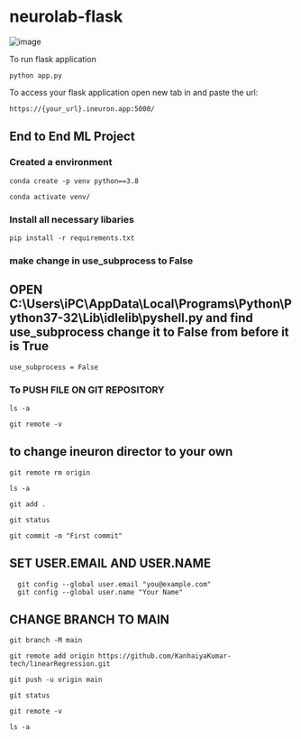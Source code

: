 # neurolab-flask

![image](https://user-images.githubusercontent.com/115451707/196919992-edcfea8b-e3f6-4f35-9398-43be66b5622d.png)


To run flask application 

```
python app.py
```


To access your flask application open new tab in and paste the url:
```
https://{your_url}.ineuron.app:5000/
```

## End to End ML Project


### Created a environment

```
conda create -p venv python==3.8

conda activate venv/
```
### Install all necessary libaries

```
pip install -r requirements.txt

```

### make change in use_subprocess to False
## OPEN C:\Users\iPC\AppData\Local\Programs\Python\Python37-32\Lib\idlelib\pyshell.py and find use_subprocess change it to False from before it is True
```
use_subprocess = False

```
### To PUSH FILE ON GIT REPOSITORY 
```
ls -a

git remote -v
```
## to change ineuron director to your own
```
git remote rm origin

ls -a

git add .

git status

git commit -m "First commit" 
```
## SET USER.EMAIL AND USER.NAME
```
  git config --global user.email "you@example.com"
  git config --global user.name "Your Name"
```
## CHANGE BRANCH TO MAIN
```
git branch -M main

git remote add origin https://github.com/KanhaiyaKumar-tech/linearRegression.git

git push -u origin main

git status

git remote -v

ls -a
```